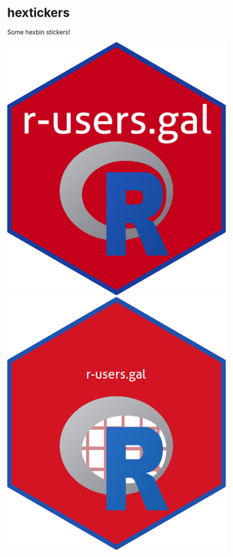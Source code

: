 # hextickers
Some hexbin stickers!

![r-users.gal](./stickers/rgal17.png)
![r-users.gal](./stickers/rgal17c.png)
